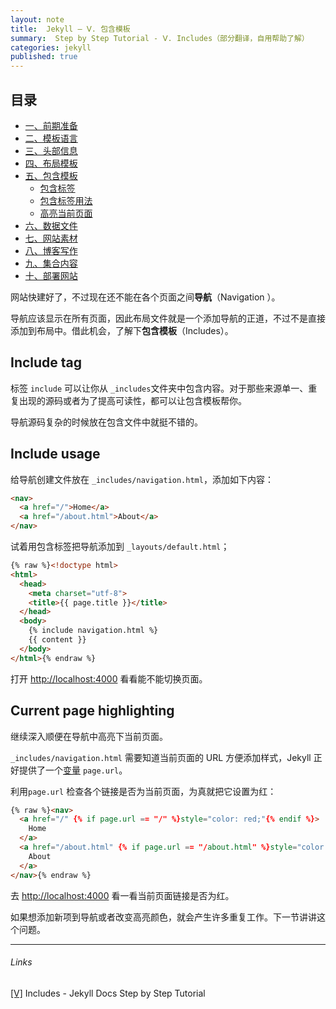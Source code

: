 ```yaml
---
layout: note
title:  Jekyll — Ⅴ. 包含模板
summary:  Step by Step Tutorial - Ⅴ. Includes（部分翻译，自用帮助了解）
categories: jekyll
published: true
---
```


## 目录

- [一、前期准备 ](./01st-setup.html)
- [二、模板语言 ](./02nd-Liquid.html)
- [三、头部信息 ](./03rd-Front-Matter.html)
- [四、布局模板 ](./04th-Layouts.html)
- [五、包含模板 ](./05th-Includes.html)
	- [包含标签](#include-tag)
	- [包含标签用法](#include-usage)
	- [高亮当前页面](#current-page-highlighting) 
- [六、数据文件 ](./06th-Data-Files.html)
- [七、网站素材 ](./07th-Assets.html)
- [八、博客写作 ](./08th-Blogging.html)
- [九、集合内容 ](./09th-Collections.html)
- [十、部署网站 ](./10th-Deployment.html)

网站快建好了，不过现在还不能在各个页面之间**导航**（Navigation ）。

导航应该显示在所有页面，因此布局文件就是一个添加导航的正道，不过不是直接添加到布局中。借此机会，了解下**包含模板**（Includes）。

## Include tag
标签 `include` 可以让你从 `_includes`文件夹中包含内容。对于那些来源单一、重复出现的源码或者为了提高可读性，都可以让包含模板帮你。

导航源码复杂的时候放在包含文件中就挺不错的。

## Include usage
给导航创建文件放在 `_includes/navigation.html`，添加如下内容：
```html
<nav>
  <a href="/">Home</a>
  <a href="/about.html">About</a>
</nav>
```

试着用包含标签把导航添加到 `_layouts/default.html`；
```html
{% raw %}<!doctype html>
<html>
  <head>
    <meta charset="utf-8">
    <title>{{ page.title }}</title>
  </head>
  <body>
    {% include navigation.html %}
    {{ content }}
  </body>
</html>{% endraw %}
```

打开 [http://localhost:4000](http://localhost:4000/) 看看能不能切换页面。

## Current page highlighting
继续深入顺便在导航中高亮下当前页面。

`_includes/navigation.html` 需要知道当前页面的 URL 方便添加样式，Jekyll 正好提供了一个[变量](https://jekyllrb.com/docs/variables/) `page.url`。

利用`page.url` 检查各个链接是否为当前页面，为真就把它设置为红：
```html
{% raw %}<nav>
  <a href="/" {% if page.url == "/" %}style="color: red;"{% endif %}>
    Home
  </a>
  <a href="/about.html" {% if page.url == "/about.html" %}style="color: red;"{% endif %}>
    About
  </a>
</nav>{% endraw %}
```

去 [http://localhost:4000](http://localhost:4000/) 看一看当前页面链接是否为红。

如果想添加新项到导航或者改变高亮颜色，就会产生许多重复工作。下一节讲讲这个问题。

---
###### Links
[[Ⅴ]](https://jekyllrb.com/docs/step-by-step/01-setup/) Includes -  Jekyll Docs Step by Step Tutorial
